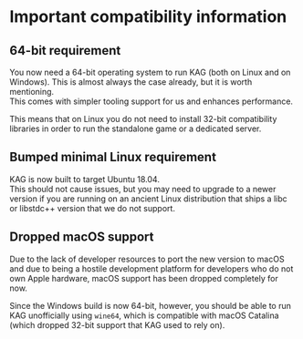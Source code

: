 # Important compatibility information

## 64-bit requirement

You now need a 64-bit operating system to run KAG (both on Linux and on Windows). This is almost always the case already, but it is worth mentioning.  
This comes with simpler tooling support for us and enhances performance.

This means that on Linux you do not need to install 32-bit compatibility libraries in order to run the standalone game or a dedicated server.

## Bumped minimal Linux requirement

KAG is now built to target Ubuntu 18.04.  
This should not cause issues, but you may need to upgrade to a newer version if you are running on an ancient Linux distribution that ships a libc or libstdc++ version that we do not support.

## Dropped macOS support

Due to the lack of developer resources to port the new version to macOS and due to being a hostile development platform for developers who do not own Apple hardware, macOS support has been dropped completely for now.

Since the Windows build is now 64-bit, however, you should be able to run KAG unofficially using `wine64`, which is compatible with macOS Catalina (which dropped 32-bit support that KAG used to rely on).